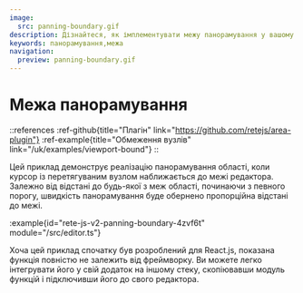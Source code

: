 ```yaml
---
image:
  src: panning-boundary.gif
description: Дізнайтеся, як імплементувати межу панорамування у вашому редакторі. Дізнайтеся, як швидкість панорамування регулюється залежно від відстані від курсора з перетягнутим вузлом до меж редактора
keywords: панорамування,межа
navigation:
  preview: panning-boundary.gif
---
```


# Межа панорамування

::references
:ref-github{title="Плагін" link="https://github.com/retejs/area-plugin"}
:ref-example{title="Обмеження вузлів" link="/uk/examples/viewport-bound"}
::

Цей приклад демонструє реалізацію панорамування області, коли курсор із перетягуваним вузлом наближається до межі редактора. Залежно від відстані до будь-якої з меж області, починаючи з певного порогу, швидкість панорамування буде обернено пропорційна відстані до межі.

:example{id="rete-js-v2-panning-boundary-4zvf6t" module="/src/editor.ts"}

Хоча цей приклад спочатку був розроблений для React.js, показана функція повністю не залежить від фреймворку. Ви можете легко інтегрувати його у свій додаток на іншому стеку, скопіювавши модуль функцій і підключивши його до свого редактора.
